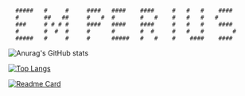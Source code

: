      
     
     
     
      #####   #     #     ####   ####    ####     #   #   #    ####
      #       ##   ##     #   #  #       #   #    #   #   #   #
      ###     # # # #     ####   ####    ####     #   #   #    ####
      #       #  #  #     #      #       #  #     #   #   #        #
      #####   #     #     #      #####   #   #    #    ####    ####

![Anurag's GitHub stats](https://github-readme-stats.vercel.app/api?username=yuriatavares&show_icons=true&theme=tokyonight)

[![Top Langs](https://github-readme-stats.vercel.app/api/top-langs/?username=yuriatavares&langs_count=8)](https://github.com/anuraghazra/github-readme-stats)

[![Readme Card](https://github-readme-stats.vercel.app/api/pin/?username=yuriatavares&repo=TikTok-Project&theme=dark)](https://github.com/anuraghazara/github-readme-stats)

